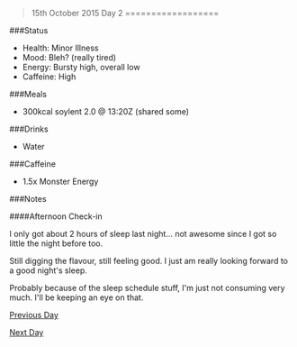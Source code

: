 >15th October 2015
>Day 2
==================

###Status

- Health: Minor Illness
- Mood: Bleh? (really tired)
- Energy: Bursty high, overall low
- Caffeine: High

###Meals

- 300kcal soylent 2.0 @ 13:20Z (shared some)

###Drinks

- Water

###Caffeine 

- 1.5x Monster Energy

###Notes

####Afternoon Check-in

I only got about 2 hours of sleep last night... not awesome since I got so little the night before too.

Still digging the flavour, still feeling good. I just am really looking forward to a good night's sleep.

Probably because of the sleep schedule stuff, I'm just not consuming very much. I'll be keeping an eye on that.

[Previous Day](./day1.md "Day 1")

[Next Day](./day3.md "Day 3")
